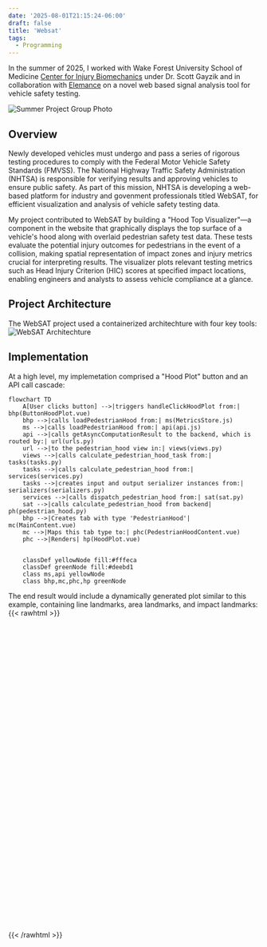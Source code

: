 ```yaml
---
date: '2025-08-01T21:15:24-06:00'
draft: false
title: 'Websat'
tags:
  - Programming
---
```


In the summer of 2025, I worked with Wake Forest University School of Medicine [Center for Injury Biomechanics](https://school.wakehealth.edu/departments/biomedical-engineering/center-for-injury-biomechanics) under Dr. Scott Gayzik and in collaboration with [Elemance](https://www.elemance.com/) on a novel web based signal analysis tool for vehicle safety testing.

<!--more-->

![Summer Project Group Photo](/images/of-me/wfu-bme/AdrienBabet_AwardWinner.jpg)

## Overview
Newly developed vehicles must undergo and pass a series of rigorous testing procedures to comply with the Federal Motor Vehicle Safety Standards (FMVSS). The National Highway Traffic Safety Administration (NHTSA) is responsible for verifying results and approving vehicles to ensure public safety. As part of this mission, NHTSA is developing a web-based platform for industry and govenment professionals titled WebSAT, for efficient visualization and analysis of vehicle safety testing data.

My project contributed to WebSAT by building a "Hood Top Visualizer"—a component in the website that graphically displays the top surface of a vehicle's hood along with overlaid pedestrian safety test data. These tests evaluate the potential injury outcomes for pedestrians in the event of a collision, making spatial representation of impact zones and injury metrics crucial for interpreting results. The visualizer plots relevant testing metrics such as Head Injury Criterion (HIC) scores at specified impact locations, enabling engineers and analysts to assess vehicle compliance at a glance.

## Project Architecture
The WebSAT project used a containerized architechture with four key tools:
![WebSAT Architechture](/images/websat.png)

## Implementation
At a high level, my implemetation comprised a "Hood Plot" button and an API call cascade: 
```mermaid
flowchart TD
    A[User clicks button] -->|triggers handleClickHoodPlot from:| bhp(ButtonHoodPlot.vue)
    bhp -->|calls loadPedestrianHood from:| ms(MetricsStore.js)
    ms -->|calls loadPedestrianHood from:| api(api.js)
    api -->|calls getAsyncComputationResult to the backend, which is routed by:| url(urls.py)
    url -->|to the pedestrian_hood view in:| views(views.py)
    views -->|calls calculate_pedestrian_hood_task from:| tasks(tasks.py)
    tasks -->|calls calculate_pedestrian_hood from:| services(services.py)
    tasks -->|creates input and output serializer instances from:| serializers(serializers.py)
    services -->|calls dispatch_pedestrian_hood from:| sat(sat.py)
    sat -->|calls calculate_pedestrian_hood from backend| ph(pedestrian_hood.py)
    bhp -->|Creates tab with type 'PedestrianHood'| mc(MainContent.vue)
    mc -->|Maps this tab type to:| phc(PedestrianHoodContent.vue)
    phc -->|Renders| hp(HoodPlot.vue)
    

    classDef yellowNode fill:#fffeca
    classDef greenNode fill:#deebd1
    class ms,api yellowNode
    class bhp,mc,phc,hp greenNode
```
The end result would include a dynamically generated plot similar to this example, containing line landmarks, area landmarks, and impact landmarks:
{{< rawhtml >}}
<!-- Load Plotly.js -->
<script src="https://cdn.plot.ly/plotly-latest.min.js"></script>

<!-- Container for the plot -->
<div id="pedestrian-hood-plot" style="width: 100%; height: 600px;"></div>

<!-- Load our custom script -->
<script src="/js/pedestrian-hood.js"></script>

<script>
// Initialize the plot when the DOM is ready
document.addEventListener('DOMContentLoaded', function() {
  // Load the actual hood data from JSON file
  fetch('/data/test-hood-data.json')
    .then(response => response.json())
    .then(hoodOutput => {
      // Create the plot with the loaded data
      const plot = createPedestrianHoodPlot(
        'pedestrian-hood-plot',
        hoodOutput,
        {
          title: 'Ford F-250 Hood Top',
          xAxisTitle: 'X Position (mm)',
          yAxisTitle: 'Y Position (mm)'
        }
      );
    })
    .catch(error => {
      console.error('Error loading hood data:', error);
      // Fallback to a simple message if data fails to load
      document.getElementById('pedestrian-hood-plot').innerHTML = 
        '<div style="text-align: center; padding: 50px;">Error loading hood data. Please check the console for details.</div>';
    });
});
</script>
{{< /rawhtml >}}

